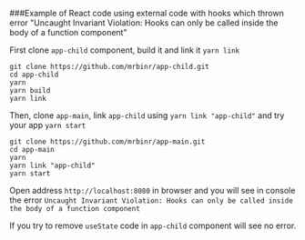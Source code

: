 ###Example of React code using external code with hooks which thrown error "Uncaught Invariant Violation: Hooks can only be called inside the body of a function component"

First clone `app-child` component, build it and link it `yarn link`
```
git clone https://github.com/mrbinr/app-child.git
cd app-child
yarn
yarn build
yarn link
```

Then, clone `app-main`, link `app-child` using `yarn link "app-child"` and try your app `yarn start`

```
git clone https://github.com/mrbinr/app-main.git
cd app-main
yarn
yarn link "app-child"
yarn start

```

Open address `http://localhost:8080` in browser and you will see in console the error `Uncaught Invariant Violation: Hooks can only be called inside the body of a function component`

If you try to remove `useState` code in `app-child` component will see no error.
